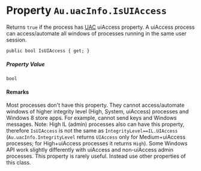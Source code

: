 # Property `Au.uacInfo.IsUIAccess`

Returns `true` if the process has [UAC](../articles/UAC.html) uiAccess property. A uiAccess process can access/automate all windows of processes running in the same user session.

```
public bool IsUIAccess { get; }
```

##### Property Value

`bool`

#### Remarks

Most processes don't have this property. They cannot access/automate windows of higher integrity level (High, System, uiAccess) processes and Windows 8 store apps. For example, cannot send keys and Windows messages. Note: High IL (admin) processes also can have this property, therefore `IsUIAccess` is not the same as `IntegrityLevel==IL.UIAccess` (`Au.uacInfo.IntegrityLevel` returns `UIAccess` only for Medium+uiAccess processes; for High+uiAccess processes it returns `High`). Some Windows API work slightly differently with uiAccess and non-uiAccess admin processes. This property is rarely useful. Instead use other properties of this class.